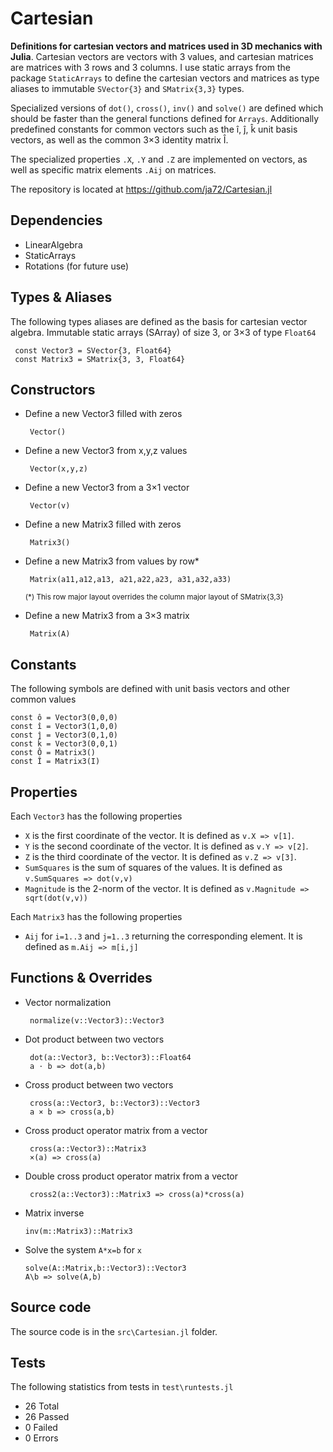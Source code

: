 # Cartesian

**Definitions for cartesian vectors and matrices used in 3D mechanics with Julia**. Cartesian vectors are vectors with 3 values, and cartesian matrices are matrices with 3 rows and 3 columns. I use static arrays from the package `StaticArrays` to define the cartesian vectors and matrices as type aliases to immutable `SVector{3}` and `SMatrix{3,3}` types. 

Specialized versions of `dot()`, `cross()`, `inv()` and `solve()` are defined which should be faster than the general functions defined for `Arrays`. Additionally predefined constants for common vectors such as the î, ĵ, k̂ unit basis vectors, as well as the common 3×3 identity matrix Î.

The specialized properties `.X`, `.Y` and `.Z` are implemented on vectors, as well as specific matrix elements `.Aij` on matrices. 

The repository is located at https://github.com/ja72/Cartesian.jl

## Dependencies

 - LinearAlgebra
 - StaticArrays
 - Rotations (for future use)

 ## Types & Aliases

The following types aliases are defined as the basis for cartesian vector algebra. Immutable static arrays (SArray) of size 3, or 3×3 of type `Float64`

     const Vector3 = SVector{3, Float64}
     const Matrix3 = SMatrix{3, 3, Float64} 

## Constructors

 - Define a new Vector3 filled with zeros

        Vector()

 - Define a new Vector3 from x,y,z values

        Vector(x,y,z)

 - Define a new Vector3 from a 3×1 vector
        
        Vector(v)

 - Define a new Matrix3 filled with zeros

        Matrix3()

 - Define a new Matrix3 from values by row*

        Matrix(a11,a12,a13, a21,a22,a23, a31,a32,a33)

    <sub>(*) This row major layout overrides the column major layout of SMatrix{3,3}</sub>

 - Define a new Matrix3 from a 3×3 matrix

        Matrix(A)

## Constants

The following symbols are defined with unit basis vectors and other common values

    const ô = Vector3(0,0,0)
    const î = Vector3(1,0,0)
    const ĵ = Vector3(0,1,0)
    const k̂ = Vector3(0,0,1)
    const Ô = Matrix3()
    const Î = Matrix3(I)

## Properties

Each `Vector3` has the following properties

 - `X` is the first coordinate of the vector. It is defined as `v.X => v[1]`.
 - `Y` is the second coordinate of the vector. It is defined as `v.Y => v[2]`.
 - `Z` is the third  coordinate of the vector. It is defined as `v.Z => v[3]`.
 - `SumSquares` is the sum of squares of the values. It is defined as `v.SumSquares => dot(v,v)`
 - `Magnitude` is the 2-norm of the vector. It is defined as `v.Magnitude => sqrt(dot(v,v))`

Each `Matrix3` has the following properties

 - `Aij` for `i=1..3` and `j=1..3` returning the corresponding element. It is defined as `m.Aij => m[i,j]`

## Functions & Overrides

 - Vector normalization

        normalize(v::Vector3)::Vector3

 - Dot product between two vectors

        dot(a::Vector3, b::Vector3)::Float64
        a ⋅ b => dot(a,b)

 - Cross product between two vectors

        cross(a::Vector3, b::Vector3)::Vector3
        a × b => cross(a,b)

 - Cross product operator matrix from a vector

        cross(a::Vector3)::Matrix3
        ×(a) => cross(a)

 - Double cross product operator matrix from a vector

        cross2(a::Vector3)::Matrix3 => cross(a)*cross(a)

 - Matrix inverse

       inv(m::Matrix3)::Matrix3

 - Solve the system `A*x=b` for `x`

       solve(A::Matrix,b::Vector3)::Vector3
       A\b => solve(A,b)

## Source code

The source code is in the `src\Cartesian.jl` folder.

## Tests

The following statistics from tests in `test\runtests.jl`

 - 26 Total
 - 26 Passed
 - 0 Failed
 - 0 Errors